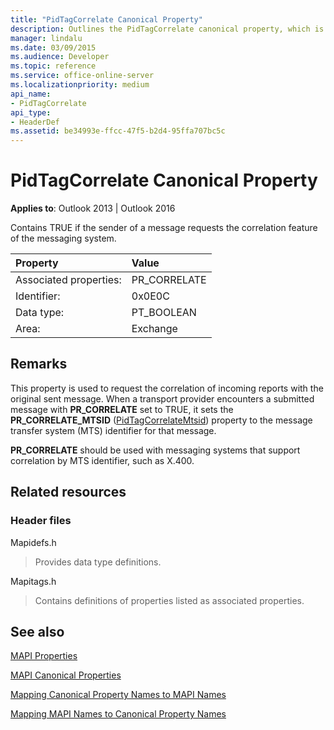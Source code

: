 ```yaml
---
title: "PidTagCorrelate Canonical Property"
description: Outlines the PidTagCorrelate canonical property, which is used to request the correlation of incoming reports with the original sent message. 
manager: lindalu
ms.date: 03/09/2015
ms.audience: Developer
ms.topic: reference
ms.service: office-online-server
ms.localizationpriority: medium
api_name:
- PidTagCorrelate
api_type:
- HeaderDef
ms.assetid: be34993e-ffcc-47f5-b2d4-95ffa707bc5c
---
```


# PidTagCorrelate Canonical Property

  
  
**Applies to**: Outlook 2013 | Outlook 2016 
  
Contains TRUE if the sender of a message requests the correlation feature of the messaging system.
  
|Property|Value|
|:-----|:-----|
|Associated properties:  <br/> |PR_CORRELATE  <br/> |
|Identifier:  <br/> |0x0E0C  <br/> |
|Data type:  <br/> |PT_BOOLEAN  <br/> |
|Area:  <br/> |Exchange  <br/> |
   
## Remarks

This property is used to request the correlation of incoming reports with the original sent message. When a transport provider encounters a submitted message with **PR_CORRELATE** set to TRUE, it sets the **PR_CORRELATE_MTSID** ([PidTagCorrelateMtsid](pidtagcorrelatemtsid-canonical-property.md)) property to the message transfer system (MTS) identifier for that message.
  
 **PR_CORRELATE** should be used with messaging systems that support correlation by MTS identifier, such as X.400. 
  
## Related resources

### Header files

Mapidefs.h
  
> Provides data type definitions.
    
Mapitags.h
  
> Contains definitions of properties listed as associated properties.
    
## See also



[MAPI Properties](mapi-properties.md)
  
[MAPI Canonical Properties](mapi-canonical-properties.md)
  
[Mapping Canonical Property Names to MAPI Names](mapping-canonical-property-names-to-mapi-names.md)
  
[Mapping MAPI Names to Canonical Property Names](mapping-mapi-names-to-canonical-property-names.md)

